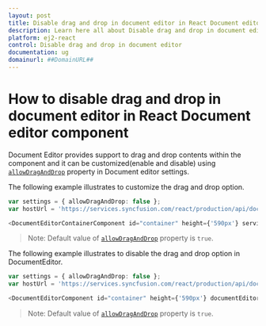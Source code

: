 ```yaml
---
layout: post
title: Disable drag and drop in document editor in React Document editor component | Syncfusion
description: Learn here all about Disable drag and drop in document editor in Syncfusion React Document editor component of Syncfusion Essential JS 2 and more.
platform: ej2-react
control: Disable drag and drop in document editor 
documentation: ug
domainurl: ##DomainURL##
---
```


# How to disable drag and drop in document editor in React Document editor component

Document Editor provides support to drag and drop contents within the component and it can be customized(enable and disable) using [`allowDragAndDrop`](https://ej2.syncfusion.com/angular/documentation/api/document-editor-container/documenteditorsettings/#allowDragAndDrop)  property in Document editor settings.

The following example illustrates to customize the drag and drop option.

```typescript
var settings = { allowDragAndDrop: false };
var hostUrl = 'https://services.syncfusion.com/react/production/api/documenteditor/';

<DocumentEditorContainerComponent id="container" height={'590px'} serviceUrl={hostUrl} documentEditorSettings={settings}/>
```

>Note: Default value of [`allowDragAndDrop`](https://ej2.syncfusion.com/react/documentation/api/document-editor-container/documenteditorsettings/#allowDragAndDrop) property is `true`.

The following example illustrates to disable the drag and drop option in DocumentEditor.

```typescript
var settings = { allowDragAndDrop: false };
var hostUrl = 'https://services.syncfusion.com/react/production/api/documenteditor/';

<DocumentEditorComponent id="container" height={'590px'} documentEditorSettings={settings}/>
```

>Note: Default value of [`allowDragAndDrop`](https://ej2.syncfusion.com/react/documentation/api/document-editor/documentEditorSettings/#allowDragAndDrop) property is `true`.